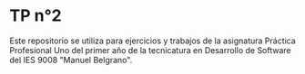 # TP n°2
Este repositorio se utiliza para ejercicios y trabajos de la asignatura Práctica Profesional Uno del primer año de la tecnicatura en Desarrollo de Software del IES 9008 "Manuel Belgrano".
